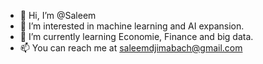- 👋 Hi, I’m @Saleem
- 👀 I’m interested in machine learning and AI expansion.
- 🌱 I’m currently learning Economie, Finance and big data.
- 📫 You can reach me at saleemdjimabach@gmail.com




